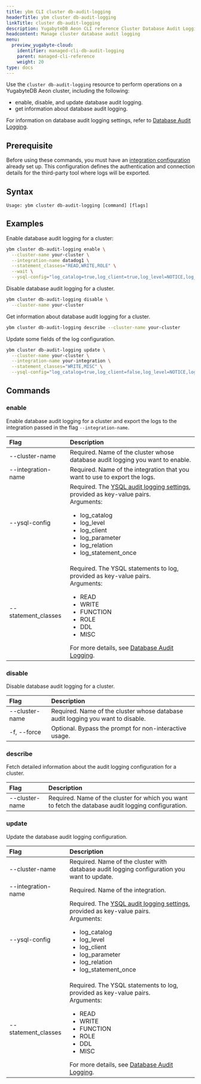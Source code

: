 ```yaml
---
title: ybm CLI cluster db-audit-logging
headerTitle: ybm cluster db-audit-logging
linkTitle: cluster db-audit-logging
description: YugabyteDB Aeon CLI reference Cluster Database Audit Logging Resource.
headcontent: Manage cluster database audit logging
menu:
  preview_yugabyte-cloud:
    identifier: managed-cli-db-audit-logging
    parent: managed-cli-reference
    weight: 20
type: docs
---
```


Use the `cluster db-audit-logging` resource to perform operations on a YugabyteDB Aeon cluster, including the following:

- enable, disable, and update database audit logging.
- get information about database audit logging.

For information on database audit logging settings, refer to [Database Audit Logging](../../../../cloud-monitor/logging-export/#database-audit-logging).

## Prerequisite

Before using these commands, you must have an [integration configuration](../../../../cloud-monitor/logging-export/#prerequisites) already set up. This configuration defines the authentication and connection details for the third-party tool where logs will be exported.

## Syntax

```text
Usage: ybm cluster db-audit-logging [command] [flags]
```

## Examples

Enable database audit logging for a cluster:

```sh
ybm cluster db-audit-logging enable \
  --cluster-name your-cluster \
  --integration-name datadog1 \
  --statement_classes="READ,WRITE,ROLE" \
  --wait \
  --ysql-config="log_catalog=true,log_client=true,log_level=NOTICE,log_relation=true,log_parameter=true,log_statement_once=true"
```

Disable database audit logging for a cluster.

```sh
ybm cluster db-audit-logging disable \
  --cluster-name your-cluster
```

Get information about database audit logging for a cluster.

```sh
ybm cluster db-audit-logging describe --cluster-name your-cluster
```

Update some fields of the log configuration.

```sh
ybm cluster db-audit-logging update \
  --cluster-name your-cluster \
  --integration-name your-integration \
  --statement_classes="WRITE,MISC" \
  --ysql-config="log_catalog=true,log_client=false,log_level=NOTICE,log_relation=false,log_parameter=true,log_statement_once=true"
```

## Commands

### enable

Enable database audit logging for a cluster and export the logs to the integration passed in the flag `--integration-name`.

| Flag | Description |
| :--- | :--- |
| --cluster-name | Required. Name of the cluster whose database audit logging you want to enable. |
| --integration-name | Required. Name of the integration that you want to use to export the logs. |
| --ysql-config | Required. The [YSQL audit logging settings](../../../../cloud-monitor/logging-export/#ysql-audit-logging-settings), provided as key-value pairs.<br>Arguments:<ul><li>log_catalog</li><li>log_level</li><li>log_client</li><li>log_parameter</li><li>log_relation</li><li>log_statement_once</li></ul> |  
| --statement_classes | Required. The YSQL statements to log, provided as key-value pairs.<br>Arguments:<ul><li>READ</li><li>WRITE</li><li>FUNCTION</li><li>ROLE</li><li>DDL</li><li>MISC</li></ul> For more details, see [Database Audit Logging](../../../../cloud-monitor/logging-export/#database-audit-logging). |

### disable

Disable database audit logging for a cluster.

| Flag | Description |
| :--- | :--- |
| --cluster-name | Required. Name of the cluster whose database audit logging you want to disable. |
| -f, --force | Optional. Bypass the prompt for non-interactive usage. |

### describe

Fetch detailed information about the audit logging configuration for a cluster.


| Flag | Description |
| :--- | :--- |
| --cluster-name | Required. Name of the cluster for which you want to fetch the database audit logging configuration. |

### update

Update the database audit logging configuration.

| Flag | Description |
| :--- | :--- |
| --cluster-name | Required. Name of the cluster with database audit logging configuration you want to update. |
| --integration-name | Required. Name of the integration. |
| --ysql-config | Required. The [YSQL audit logging settings](../../../../cloud-monitor/logging-export/#ysql-audit-logging-settings), provided as key-value pairs.<br>Arguments:<ul><li>log_catalog</li><li>log_level</li><li>log_client</li><li>log_parameter</li><li>log_relation</li><li>log_statement_once</li></ul> |
| --statement_classes | Required. The YSQL statements to log, provided as key-value pairs.<br>Arguments:<ul><li>READ</li><li>WRITE</li><li>FUNCTION</li><li>ROLE</li><li>DDL</li><li>MISC</li></ul> For more details, see [Database Audit Logging](../../../../cloud-monitor/logging-export/#database-audit-logging). |